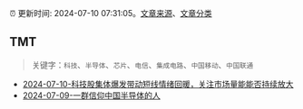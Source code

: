 :alarm_clock: 更新时间: 2024-07-10 07:31:05。[文章来源](/README.md)、[文章分类](/TAGS.md)

## TMT


> 关键字：`科技`、`半导体`、`芯片`、`电信`、`集成电路`、`中国移动`、`中国联通`



- [2024-07-10-科技股集体爆发带动短线情绪回暖，关注市场量能能否持续放大](https://www.cls.cn/detail/1729117) 
- [2024-07-09-一群信仰中国半导体的人](https://posts.careerengine.us/p/668ca7ae8defaa58ee06d3d1) 
